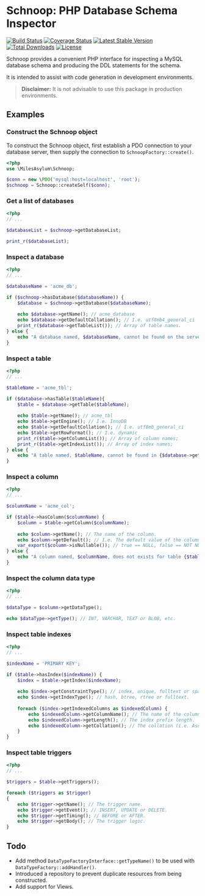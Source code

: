 # Schnoop: PHP Database Schema Inspector

[![Build Status](https://travis-ci.org/courtney-miles/schnoop.svg?branch=master)](https://travis-ci.org/courtney-miles/schnoop) [![Coverage Status](https://coveralls.io/repos/github/courtney-miles/schnoop/badge.svg?branch=master)](https://coveralls.io/github/courtney-miles/schnoop?branch=master) [![Latest Stable Version](https://poser.pugx.org/milesasylum/schnoop/v/stable)](https://packagist.org/packages/milesasylum/schnoop) [![Total Downloads](https://poser.pugx.org/milesasylum/schnoop/downloads)](https://packagist.org/packages/milesasylum/schnoop) [![License](https://poser.pugx.org/milesasylum/schnoop/license)](https://packagist.org/packages/milesasylum/schnoop)

Schnoop provides a convenient PHP interface for inspecting a MySQL database schema and producing the DDL statements for the schema.

It is intended to assist with code generation in development environments.

> **Disclaimer:** It is not advisable to use this package in production environments.

## Examples

### Construct the Schnoop object

To construct the Schnoop object, first establish a PDO connection to your database server, then supply the connection to `SchnoopFactory::create()`.

```php
<?php
use \MilesAsylum\Schnoop;

$conn = new \PDO('mysql:host=localhost', 'root');
$schnoop = Schnoop::createSelf($conn);
```

### Get a list of databases

```php
<?php
// ...

$databaseList = $schnoop->getDatabaseList;

print_r($databaseList);
```

### Inspect a database

```php
<?php
// ...

$databaseName = 'acme_db';

if ($schnoop->hasDatabase($databaseName)) {
    $database = $schnoop->getDatabase($databaseName);
    
    echo $database->getName(); // acme_database
    echo $database->getDefaultCollation(); // I.e. utf8mb4_general_ci
    print_r($database->getTableList()); // Array of table names.
} else {
    echo "A database named, $databaseName, cannot be found on the server.";
}
```

### Inspect a table

```php
<?php
// ...

$tableName = 'acme_tbl';

if ($database->hasTable($tableName){
    $table = $database->getTable($tableName);
    
    echo $table->getName(); // acme_tbl
    echo $table->getEngine(); // I.e. InnoDB
    echo $table->getDefaultCollation(); // I.e. utf8mb_general_ci
    echo $table->getRowFormat(); // I.e. dynamic
    print_r($table->getColumnList()); // Array of column names;
    print_r($table->getIndexList()); // Array of index names;
} else {
    echo "A table named, $tableName, cannot be found in {$database->getName()}";
}
```

### Inspect a column

```php
<?php
// ...

$columnName = 'acme_col';

if ($table->hasColumn($columnName) {
    $column = $table->getColumn($columnName);
    
    echo $column->getName(); // The name of the column.
    echo $column->getDefault(); // I.e. The default value of the column.
    var_export($column->isNullable()); // true == NULL, false == NOT NULL.
} else {
    echo "A column named, $columnName, does not exists for table {$table->getName()}.";
}
```

### Inspect the column data type

```php
<?php
// ...

$dataType = $column->getDataType();

echo $dataType->getType(); // INT, VARCHAR, TEXT or BLOB, etc.
```

### Inspect table indexes

```php
<?php
// ...

$indexName = 'PRIMARY KEY';

if ($table->hasIndex($indexName)) {
    $index = $table->getIndex($indexName);
    
    echo $index->getConstraintType(); // index, unique, fulltext or spatial.
    echo $index->getIndexType(); // hash, btree, rtree or fulltext.
    
    foreach ($index->getIndexedColumns as $indexedColumn) {
        echo $indexedColumn->getColumnName(); // The name of the column in the index.
        echo $indexedColumn->getLength(); // The index prefix length.
        echo $indexedColumn->getCollation(); // The collation (i.e. Asc) of the index on the column.
    }
}
```

### Inspect table triggers
```php
<?php
// ...

$triggers = $table->getTriggers();

foreach ($triggers as $trigger)
{
    echo $trigger->getName(); // The trigger name.
    echo $trigger->getEvent(); // INSERT, UPDATE or DELETE.
    echo $trigger->getTiming(); // BEFORE or AFTER.
    echo $trigger->getBody(); // The trigger logic.     
}

````

## Todo

* Add method `DataTypeFactoryInterface::getTypeName()` to be used with `DataTypeFactory::addHandler()`.
* Introduced a repository to prevent duplicate resources from being constructed.
* Add support for Views.
